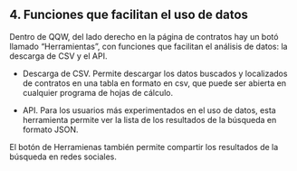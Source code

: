 ## 4. Funciones que facilitan el uso de datos

Dentro de QQW, del lado derecho en la página de contratos hay un botó llamado “Herramientas”, con funciones que facilitan el análisis de datos: la descarga de CSV y el API.

- Descarga de CSV. Permite descargar los datos buscados y localizados de contratos en una tabla en formato en csv, que puede ser abierta en cualquier programa de hojas de cálculo.

- API. Para los usuarios más experimentados en el uso de datos, esta herramienta permite ver la lista de los resultados de la búsqueda en formato JSON.

El botón de Herramienas también permite compartir los resultados de la búsqueda en redes sociales.

